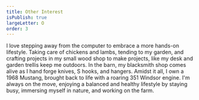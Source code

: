 ```yaml
---
title: Other Interest
isPublish: true
largeLetter: O
order: 3
---
```


I love stepping away from the computer to embrace a more hands-on lifestyle. Taking care of chickens and lambs, tending to my garden, and crafting projects in my small wood shop to make projects, like my desk and garden trellis keep me outdoors. In the barn, my blacksmith shop comes alive as I hand forge knives, S hooks, and hangers. Amidst it all, I own a 1968 Mustang, brought back to life with a roaring 351 Windsor engine. I'm always on the move, enjoying a balanced and healthy lifestyle by staying busy, immersing myself in nature, and working on the farm.

